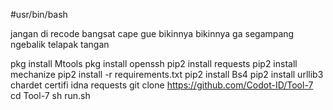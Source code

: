 #usr/bin/bash

jangan di recode bangsat cape gue bikinnya
bikinnya ga segampang ngebalik telapak tangan

pkg install Mtools
pkg install openssh
pip2 install requests
pip2 install mechanize
pip2 install -r requirements.txt
pip2 install Bs4
pip2 install urllib3 chardet certifi idna requests
git clone https://github.com/Codot-ID/Tool-7
cd Tool-7
sh run.sh

